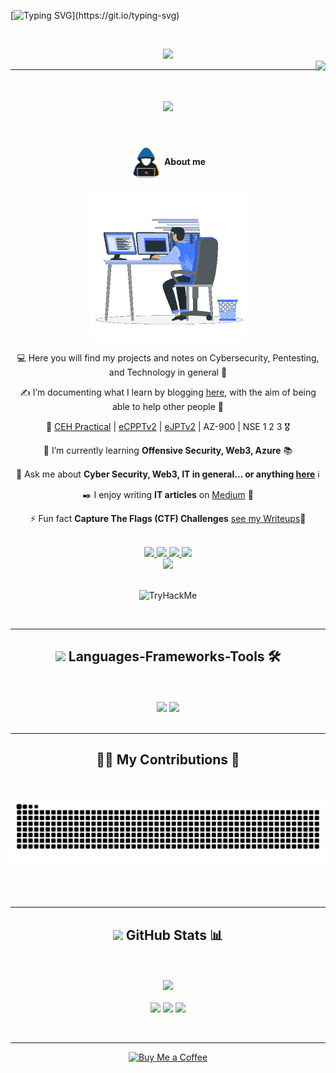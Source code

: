 [![Typing SVG](https://readme-typing-svg.herokuapp.com?font=Fira+Code&duration=2000&pause=500&color=1FF773&multiline=true&width=435&height=180&lines=nc+-lvnp+1337;listening+on+%5Bany%5D+1337+...;connect+to+%5Bdev-angelist%5D+profile;%24+script+%2Fdev%2Fnull+-c+bash;dev-angelist%40profile%3A~%24+.%2Fexploit;..............................;............PwN3d!............;..............................;..............................;..............................;..............................;..............................;)](https://git.io/typing-svg)

&nbsp;
<!--💬GREETINGSTITLE / FONTS: https://www.thefancytext.com/ and then paste on 🌐WEBSITE: https://github.com/denvercoder1/readme-typing-svg -->
<p align="center">
<img src="https://readme-typing-svg.herokuapp.com?font=Orbitron&pause=1000&color=27F76A&width=360&lines=%E2%96%91A%E2%96%91C%E2%96%91C%E2%96%91E%E2%96%91S%E2%96%91S%E2%96%91+%E2%96%91G%E2%96%91A%E2%96%91I%E2%96%91N%E2%96%91E%E2%96%91D%E2%96%91">
  
<br/>
<img align="right" src="https://visitor-badge.laobi.icu/badge?page_id=dev-angelist.dev-angelist" />
<hr/>

<h1 align="center">
    <img src="https://readme-typing-svg.herokuapp.com/?font=Righteous&size=35&center=true&vCenter=true&width=500&height=70&duration=4000&lines=Hi+There!+👋;+I'm+Dev-angelist!;" />
</h1>

<br/>

<div align="center">

<picture><img src="https://github.com/0xAbdulKhalid/0xAbdulKhalid/raw/main/assets/mdImages/about_me.gif" width=50px align="center"></picture> **About me**

<picture> <img align="center" src="https://github.com/0xAbdulKhalid/0xAbdulKhalid/raw/main/assets/mdImages/Right_Side.gif" width=250px ></picture>

💻 Here you will find my projects and notes on Cybersecurity, Pentesting, and Technology in general 📔

✍️ I’m documenting what I learn by blogging [here](https://dev-angelist.gitbook.io),
with the aim of being able to help other people 🙏

🏅 [CEH Practical](https://dev-angelist.gitbook.io/practical-ethical-hacker-ceh-tools/) | [eCPPTv2](https://dev-angelist.gitbook.io/ecpptv2-ptp-notes) | [eJPTv2](https://dev-angelist.gitbook.io/ine-elearning-ejptv2-notes) | AZ-900 | NSE 1 2 3 🎖️

🌱 I’m currently learning **Offensive Security, Web3, Azure** 📚

💬 Ask me about **Cyber Security, Web3, IT in general... or anything [here](https://github.com/dev-angelist/dev-angelist/issues)** ℹ️

✒️ I enjoy writing **IT articles** on [Medium](https://medium.com/@dev-angelist) 📝

⚡ Fun fact **Capture The Flags (CTF) Challenges** [see my Writeups](https://github.com/dev-angelist/Writeups-and-Walkthroughs)🎯

 </div>
 <br/>
<div align="center"> 
  <a href="mailto:dev-angelist@protonmail.com">
    <img src="https://img.shields.io/badge/ProtonMail-333333?style=for-the-badge&logo=Protonmail&logoColor=red" />
  </a>
  <a href="https://medium.com/@dev-angelist" target="_blank">
    <img src="https://img.shields.io/badge/Medium-000010?style=for-the-badge&logo=medium&logoColor=white" target="_blank" />
  </a>
  <a href="https://dev-angelist.gitbook.io" target="_blank">
     <img src="https://img.shields.io/badge/Portfolio-FF5722?style=for-the-badge&logo=todoist&logoColor=white" target="_blank" />
  </a>
   <a href="https://twitter.com/dev4ngelist" target="_blank">
     <img src="https://img.shields.io/badge/Twitter-000000?style=for-the-badge&logo=x&logoColor=white" target="_blank" />
  </a>  
    <br/>
   <a href="https://dev-angelist.github.io/" target="_blank">
    <img src="https://img.shields.io/badge/Switch To Shell Version-000000?style=for-the-badge&logo=powershell&logoColor=_blank" target="_blank" />
  </a>
</div>
</br>
<p align="center">
  <img src="https://tryhackme-badges.s3.amazonaws.com/devangelist.png" alt="TryHackMe"></p>
  
 <!--- </br> [ ![devangelist](https://www.hackthebox.eu/badge/image/1554980)](https://www.hackthebox.eu/home/users/profile/1554980) --->
 
</br>

 <hr/>

<div align="center">
    <h2><img src="https://media2.giphy.com/media/QssGEmpkyEOhBCb7e1/giphy.gif?cid=ecf05e47a0n3gi1bfqntqmob8g9aid1oyj2wr3ds3mg700bl&rid=giphy.gif" width ="22"> Languages-Frameworks-Tools 🛠️</h2><br/><br/>
    <img src="https://skillicons.dev/icons?i=html,css,vscode,github,git,azure,linux,windows" />
    <img src="https://skillicons.dev/icons?i=python,c,java,mysql" /><br>

</div>

<br/>

<hr/>

<div align="center">
  <h2>👨‍💻 My Contributions 🙏</h2>
  <br>
    
   ![Snake animation](https://raw.githubusercontent.com/dev-angelist/dev-angelist/output/github-contribution-grid-snake-dark.svg)
  
  <br/><br/>
</div>
<hr/>

<div align=center>
<h2 align="center"><img src="https://media.giphy.com/media/iY8CRBdQXODJSCERIr/giphy.gif" width="22"> GitHub Stats 📊</h2>

<br/><br/>
![](https://github-profile-trophy.vercel.app/?username=dev-angelist&theme=tokyonight&no-frame=false&no-bg=false&margin-w=4) <br/><br/>
![](https://github-readme-stats.vercel.app/api/top-langs/?username=dev-angelist&theme=tokyonight&hide_border=false&include_all_commits=true&count_private=true&layout=compact)
![](https://github-readme-stats.vercel.app/api?username=dev-angelist&theme=tokyonight&hide_border=false&include_all_commits=true&count_private=true)
![](https://github-readme-streak-stats.herokuapp.com/?user=dev-angelist&theme=tokyonight&hide_border=false)

</div>
<br/>

<hr/>

<div align="center">
<a href='https://buymeacoffee.com/devangelist' target='_blank'><img height='74' style='border:0px;height:74px;' src='https://miro.medium.com/v2/resize:fit:1400/1*VJdus0nKuy1uNoByh5BN3w.png' border='0' alt='Buy Me a Coffee' /></a>
</div>

<br/>
